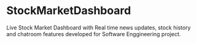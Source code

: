 # StockMarketDashboard
Live Stock Market Dashboard with Real time news updates, stock history and chatroom features developed for Software Enggineering project.
